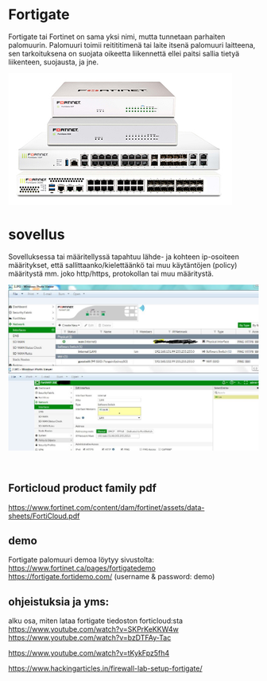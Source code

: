 # Fortigate

Fortigate tai Fortinet on sama yksi nimi, mutta tunnetaan parhaiten palomuurin. Palomuuri toimii reitititimenä tai laite itsenä palomuuri laitteena, sen tarkoituksena on suojata oikeetta liikennettä ellei paitsi sallia tietyä liikenteen, suojausta, ja jne.

![Alt text](images/fortigate-devices-1.jpg)

# sovellus

Sovelluksessa tai määritellyssä tapahtuu lähde- ja kohteen ip-osoiteen määritykset, että sallittaanko/kielettäänkö tai muu käytäntöjen (policy) määritystä mm. joko http/https, protokollan tai muu määritystä.

![Alt text](images/fortigate-software-1.jpeg)

<br>

## Forticloud product family pdf

https://www.fortinet.com/content/dam/fortinet/assets/data-sheets/FortiCloud.pdf

## demo

Fortigate palomuuri demoa löytyy sivustolta:
https://www.fortinet.ca/pages/fortigatedemo 
https://fortigate.fortidemo.com/ (username & password: demo)

## ohjeistuksia ja yms:
alku osa, miten lataa fortigate tiedoston forticloud:sta <br>
https://www.youtube.com/watch?v=SKPrKeKKW4w <br>
https://www.youtube.com/watch?v=bzDTFAy-Tac <br>

https://www.youtube.com/watch?v=tKykFpz5fh4 <br>

https://www.hackingarticles.in/firewall-lab-setup-fortigate/ <br>



